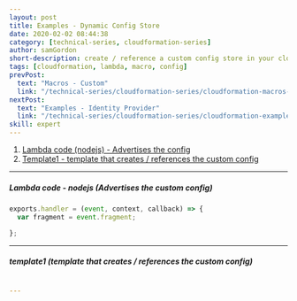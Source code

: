 ```yaml
---
layout: post
title: Examples - Dynamic Config Store
date: 2020-02-02 08:44:38
category: [technical-series, cloudformation-series]
author: samGordon
short-description: create / reference a custom config store in your cloudformation
tags: [cloudformation, lambda, macro, config]
prevPost:
  text: "Macros - Custom"
  link: "/technical-series/cloudformation-series/cloudformation-macros-custom"
nextPost:
  text: "Examples - Identity Provider"
  link: "/technical-series/cloudformation-series/cloudformation-examples-identity-provider"
skill: expert
---
```


1. [Lambda code (nodejs) - Advertises the config](#javascript)
2. [Template1 - template that creates / references the custom config](#template1)

---

<a name = "javascript"></a>
##### Lambda code - nodejs (Advertises the custom config)

```javascript
exports.handler = (event, context, callback) => {
  var fragment = event.fragment;

};
```

---

<a name = "template1"></a>
##### template1 (template that creates / references the custom config)

```json

```
```yml
---

```
